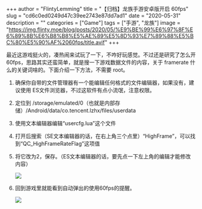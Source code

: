 +++
author = "FlintyLemming"
title = "【归档】龙族手游安卓版开启 60fps"
slug = "cd6c0ed0249d47c39ee2743e87dd7ad1"
date = "2020-05-31"
description = ""
categories = ["Game"]
tags = ["手游", "龙族"]
image = "https://img.flinty.moe/blog/posts/2020/05/%E9%BE%99%E6%97%8F%E6%89%8B%E6%B8%B8%E5%AE%89%E5%8D%93%E7%89%88%E5%BC%80%E5%90%AF%2060fps/title.avif"
+++

最近这游戏挺火的，凑热闹来试玩了一下，不咋好玩感觉。不过还是研究了怎么开60fps，思路其实还蛮简单，就是搜一下游戏数据文件的内容，关于 framerate 什么的关键词啥的。下面介绍一下方法，不需要 root。

1. 确保你自带的文件管理器有一个能编辑任何格式的文件编辑器，如果没有，建议使用 ES文件浏览器，不过这软件有点小流氓，注意权限。
2. 定位到 /storage/emulated/0（也就是内部存储）/Android/data/co.tencent.lzhx/files/userdata
3. 使用文本编辑器编辑“usercfg.lua”这个文件
4. 打开后搜索（SE文本编辑器的话，在右上角三个点里）“HighFrame”，可以找到“QC_HighFrameRateFlag”这项值
5. 将它改为2，保存。（ES文本编辑器的话，要先点一下左上角的编辑才能修改内容）
    
    ![](https://img.flinty.moe/blog/posts/2020/05/%E9%BE%99%E6%97%8F%E6%89%8B%E6%B8%B8%E5%AE%89%E5%8D%93%E7%89%88%E5%BC%80%E5%90%AF%2060fps/1.avif)
    
6. 回到游戏里就能看到自动弹出的使用60fps的提醒。
    
    ![](https://img.flinty.moe/blog/posts/2020/05/%E9%BE%99%E6%97%8F%E6%89%8B%E6%B8%B8%E5%AE%89%E5%8D%93%E7%89%88%E5%BC%80%E5%90%AF%2060fps/2.avif)